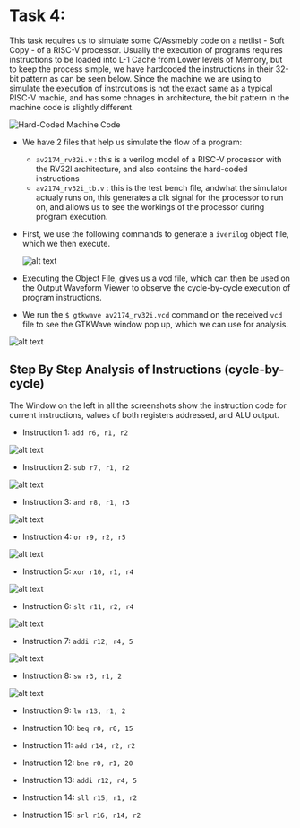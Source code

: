 # Task 4:

This task requires us to simulate some C/Assmebly code on a netlist - Soft Copy - of a RISC-V processor. Usually the execution of programs requires instructions to be loaded into L-1 Cache from Lower levels of Memory, but to keep the process simple, we have hardcoded the instructions in their 32-bit pattern as can be seen below. Since the machine we are using to simulate the execution of instrcutions is not the exact same as a typical RISC-V machie, and has some chnages in architecture, the bit pattern in the machine code is slightly different.

![Hard-Coded Machine Code](image.png)

- We have 2 files that help us simulate the flow of a program:
    - `av2174_rv32i.v` : this is a verilog model of a RISC-V processor with the RV32I architecture, and also contains the hard-coded instructions
    - `av2174_rv32i_tb.v` : this is the test bench file, andwhat the simulator actualy runs on, this generates a clk signal for the processor to run on, and allows us to see the workings of the processor during program execution.
- First, we use the following commands to generate a `iverilog` object file, which we then execute.
    
    ![alt text](image-1.png)

- Executing the Object File, gives us a vcd file, which can then be used on the Output Waveform Viewer to observe the cycle-by-cycle execution of program instructions.

- We run the `$ gtkwave av2174_rv32i.vcd` command on the received `vcd` file to see the GTKWave window pop up, which we can use for analysis.

![alt text](image-2.png)

## Step By Step Analysis of Instructions (cycle-by-cycle)

The Window on the left in all the screenshots show the instruction code for current instructions, values of both registers addressed, and ALU output.

- Instruction 1: `add r6, r1, r2`

![alt text](image-3.png)

- Instruction 2: `sub r7, r1, r2`

![alt text](image-4.png)

- Instruction 3: `and r8, r1, r3`

![alt text](image-5.png)

- Instruction 4: `or r9, r2, r5`

![alt text](image-6.png)

- Instruction 5: `xor r10, r1, r4`

![alt text](image-7.png)

- Instruction 6: `slt r11, r2, r4`

![alt text](image-8.png)

- Instruction 7: `addi r12, r4, 5`

![alt text](image-9.png)

- Instruction 8: `sw r3, r1, 2`

![alt text](image-10.png)

- Instruction 9: `lw r13, r1, 2`



- Instruction 10: `beq r0, r0, 15`


- Instruction 11: `add r14, r2, r2`


- Instruction 12: `bne r0, r1, 20`


- Instruction 13: `addi r12, r4, 5`


- Instruction 14: `sll r15, r1, r2`


- Instruction 15: `srl r16, r14, r2`

